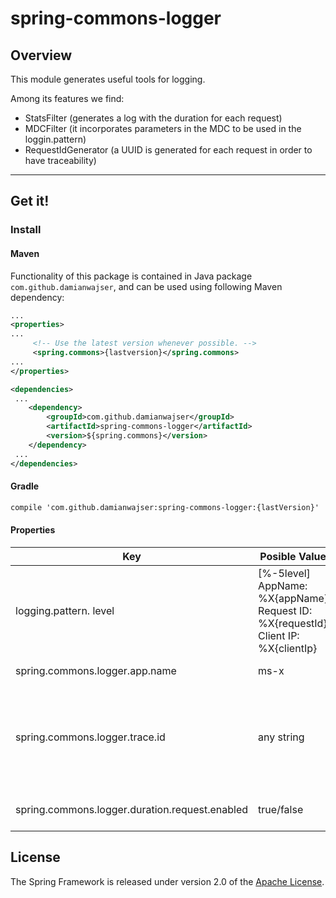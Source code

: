 # spring-commons-logger
## Overview
This module generates useful tools for logging.

Among its features we find:
- StatsFilter (generates a log with the duration for each request)
- MDCFilter (it incorporates parameters in the MDC to be used in the loggin.pattern)
- RequestIdGenerator (a UUID is generated for each request in order to have traceability)
-----
## Get it!
### Install
#### Maven
Functionality of this package is contained in Java package `com.github.damianwajser`, and can be used using following Maven dependency:

```xml
...
<properties>
...
     <!-- Use the latest version whenever possible. -->
     <spring.commons>{lastversion}</spring.commons>
...
</properties>

<dependencies>
 ...
    <dependency>
        <groupId>com.github.damianwajser</groupId>
        <artifactId>spring-commons-logger</artifactId>
        <version>${spring.commons}</version>
    </dependency>
 ...
</dependencies>
 ```
 #### Gradle
 ```xml
 compile 'com.github.damianwajser:spring-commons-logger:{lastVersion}'
 ```

#### Properties
| Key | Posible Value | Reference | Default Value
|--|--|--|--
|logging.pattern. level | [%-5level] AppName: %X{appName} Request ID: %X{requestId} Client IP: %X{clientIp} | log pattern | Empty
|spring.commons.logger.app.name | ms-x | the name of microservice | ${spring.commons.app.name}
|spring.commons.logger.trace.id | any string | Header key from get the request Id if is empty generate a new UUID to replace RequestId | UUID
|spring.commons.logger.duration.request.enabled| true/false | For each request log the duration.| false

## License
The Spring Framework is released under version 2.0 of the [Apache License](http://www.apache.org/licenses/LICENSE-2.0).

